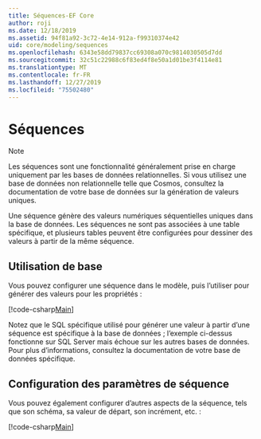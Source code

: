 ```yaml
---
title: Séquences-EF Core
author: roji
ms.date: 12/18/2019
ms.assetid: 94f81a92-3c72-4e14-912a-f99310374e42
uid: core/modeling/sequences
ms.openlocfilehash: 6343e58dd79837cc69308a070c9814030505d7dd
ms.sourcegitcommit: 32c51c22988c6f83ed4f8e50a1d01be3f4114e81
ms.translationtype: MT
ms.contentlocale: fr-FR
ms.lasthandoff: 12/27/2019
ms.locfileid: "75502480"
---
```

# <a name="sequences"></a>Séquences

> [!NOTE]  
> Les séquences sont une fonctionnalité généralement prise en charge uniquement par les bases de données relationnelles. Si vous utilisez une base de données non relationnelle telle que Cosmos, consultez la documentation de votre base de données sur la génération de valeurs uniques.

Une séquence génère des valeurs numériques séquentielles uniques dans la base de données. Les séquences ne sont pas associées à une table spécifique, et plusieurs tables peuvent être configurées pour dessiner des valeurs à partir de la même séquence.

## <a name="basic-usage"></a>Utilisation de base

Vous pouvez configurer une séquence dans le modèle, puis l’utiliser pour générer des valeurs pour les propriétés :

[!code-csharp[Main](../../../samples/core/Modeling/FluentAPI/Sequence.cs?name=Sequence&highlight=3,7)]

Notez que le SQL spécifique utilisé pour générer une valeur à partir d’une séquence est spécifique à la base de données ; l’exemple ci-dessus fonctionne sur SQL Server mais échoue sur les autres bases de données. Pour plus d’informations, consultez la documentation de votre base de données spécifique.

## <a name="configuring-sequence-settings"></a>Configuration des paramètres de séquence

Vous pouvez également configurer d’autres aspects de la séquence, tels que son schéma, sa valeur de départ, son incrément, etc. :

[!code-csharp[Main](../../../samples/core/Modeling/FluentAPI/SequenceConfiguration.cs?name=SequenceConfiguration&highlight=3-5)]
